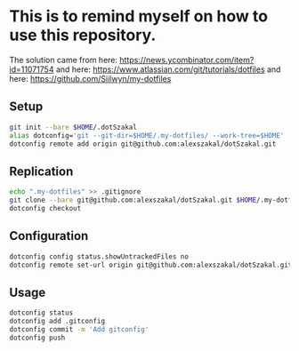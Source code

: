 # This is to remind myself on how to use this repository.

The solution came from here:
<https://news.ycombinator.com/item?id=11071754>
and here:
<https://www.atlassian.com/git/tutorials/dotfiles>
and here:
<https://github.com/Siilwyn/my-dotfiles>

## Setup
```sh
git init --bare $HOME/.dotSzakal
alias dotconfig='git --git-dir=$HOME/.my-dotfiles/ --work-tree=$HOME'
dotconfig remote add origin git@github.com:alexszakal/dotSzakal.git
```

## Replication
```sh
echo ".my-dotfiles" >> .gitignore
git clone --bare git@github.com:alexszakal/dotSzakal.git $HOME/.my-dotfiles
dotconfig checkout
```

## Configuration
```sh
dotconfig config status.showUntrackedFiles no
dotconfig remote set-url origin git@github.com:alexszakal/dotSzakal.git
```

## Usage
```sh
dotconfig status
dotconfig add .gitconfig
dotconfig commit -m 'Add gitconfig'
dotconfig push
```
